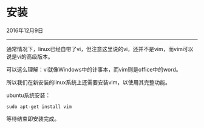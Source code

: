 # 安装

2016年12月9日

----------------

通常情况下，linux已经自带了vi，但注意这里说的vi，还并不是vim，而vim可以说是vi的高级版本。

可以这么理解：vi就像Windows中的计事本，而vim则是office中的word。

所以我们在新安装的linux系统上还需要安装vim，以使用其完整功能。

ubuntu系统安装：

    sudo apt-get install vim

等待结束即安装完成。
